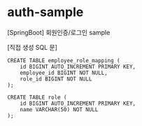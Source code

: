 # auth-sample
 [SpringBoot] 회원인증/로그인 sample


[직접 생성 SQL 문]
``` 
CREATE TABLE employee_role_mapping (
    id BIGINT AUTO_INCREMENT PRIMARY KEY,
    employee_id BIGINT NOT NULL,
    role_id BIGINT NOT NULL
);

CREATE TABLE role (
    id BIGINT AUTO_INCREMENT PRIMARY KEY,
    name VARCHAR(50) NOT NULL
);


```